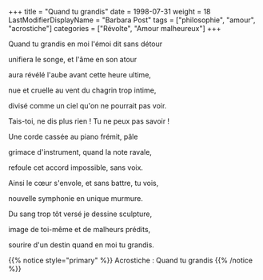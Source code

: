 +++
title = "Quand tu grandis"
date = 1998-07-31
weight = 18
LastModifierDisplayName = "Barbara Post"
tags = ["philosophie", "amour", "acrostiche"]
categories = ["Révolte", "Amour malheureux"]
+++

Quand tu grandis en moi l'émoi dit sans détour

unifiera le songe, et l'âme en son atour

aura révélé l'aube avant cette heure ultime,

nue et cruelle au vent du chagrin trop intime,

divisé comme un ciel qu'on ne pourrait pas voir.

Tais-toi, ne dis plus rien ! Tu ne peux pas savoir !

Une corde cassée au piano frémit, pâle

grimace d'instrument, quand la note ravale,

refoule cet accord impossible, sans voix.

Ainsi le cœur s'envole, et sans battre, tu vois,

nouvelle symphonie en unique murmure.

Du sang trop tôt versé je dessine sculpture,

image de toi-même et de malheurs prédits,

sourire d'un destin quand en moi tu grandis.

{{% notice style="primary" %}}
Acrostiche : Quand tu grandis
{{% /notice %}}
